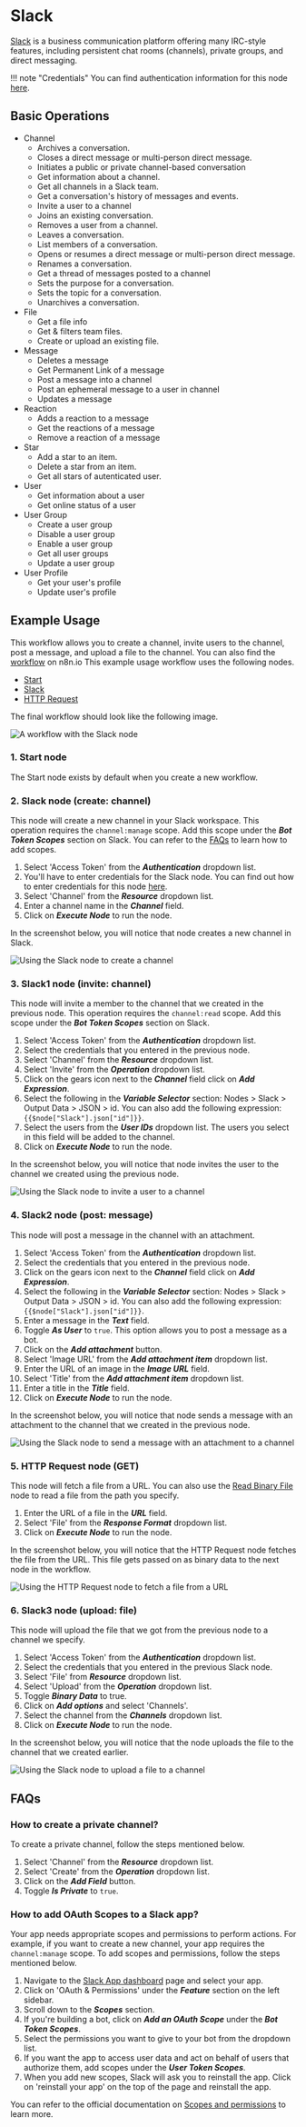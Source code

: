 # Slack

[Slack](https://slack.com) is a business communication platform offering many IRC-style features, including persistent chat rooms (channels), private groups, and direct messaging.

!!! note "Credentials"
    You can find authentication information for this node [here](/integrations/credentials/slack/).


## Basic Operations

* Channel
    * Archives a conversation.
    * Closes a direct message or multi-person direct message.
    * Initiates a public or private channel-based conversation
    * Get information about a channel.
    * Get all channels in a Slack team.
    * Get a conversation's history of messages and events.
    * Invite a user to a channel
    * Joins an existing conversation.
    * Removes a user from a channel.
    * Leaves a conversation.
    * List members of a conversation.
    * Opens or resumes a direct message or multi-person direct message.
    * Renames a conversation.
    * Get a thread of messages posted to a channel
    * Sets the purpose for a conversation.
    * Sets the topic for a conversation.
    * Unarchives a conversation.
* File
    * Get a file info
    * Get & filters team files.
    * Create or upload an existing file.
* Message
    * Deletes a message
    * Get Permanent Link of a message
    * Post a message into a channel
    * Post an ephemeral message to a user in channel
    * Updates a message
* Reaction
    * Adds a reaction to a message
    * Get the reactions of a message
    * Remove a reaction of a message
* Star
    * Add a star to an item.
    * Delete a star from an item.
    * Get all stars of autenticated user.
* User
    * Get information about a user
    * Get online status of a user
* User Group
    * Create a user group
    * Disable a user group
    * Enable a user group
    * Get all user groups
    * Update a user group
* User Profile
    * Get your user's profile
    * Update user's profile

## Example Usage

This workflow allows you to create a channel, invite users to the channel, post a message, and upload a file to the channel. You can also find the [workflow](https://n8n.io/workflows/811) on n8n.io This example usage workflow uses the following nodes.
- [Start](/integrations/core-nodes/n8n-nodes-base.start/)
- [Slack]()
- [HTTP Request](/integrations/core-nodes/n8n-nodes-base.httpRequest/)

The final workflow should look like the following image.

![A workflow with the Slack node](/_images/integrations/nodes/slack/workflow.png)

### 1. Start node

The Start node exists by default when you create a new workflow.

### 2. Slack node (create: channel)

This node will create a new channel in your Slack workspace. This operation requires the `channel:manage` scope. Add this scope under the ***Bot Token Scopes*** section on Slack. You can refer to the [FAQs](#how-to-add-oauth-scopes-to-a-slack-app) to learn how to add scopes.

1. Select 'Access Token' from the ***Authentication*** dropdown list.
2. You'll have to enter credentials for the Slack node. You can find out how to enter credentials for this node [here](/integrations/credentials/slack/).
3. Select 'Channel' from the ***Resource*** dropdown list.
4. Enter a channel name in the ***Channel*** field.
5. Click on ***Execute Node*** to run the node.

In the screenshot below, you will notice that node creates a new channel in Slack.

![Using the Slack node to create a channel](/_images/integrations/nodes/slack/slack_node.png)

### 3. Slack1 node (invite: channel)

This node will invite a member to the channel that we created in the previous node. This operation requires the `channel:read` scope. Add this scope under the ***Bot Token Scopes*** section on Slack.

1. Select 'Access Token' from the ***Authentication*** dropdown list.
2. Select the credentials that you entered in the previous node.
3. Select 'Channel' from the ***Resource*** dropdown list.
4. Select 'Invite' from the ***Operation*** dropdown list.
5. Click on the gears icon next to the ***Channel*** field click on ***Add Expression***.
6. Select the following in the ***Variable Selector*** section: Nodes > Slack > Output Data > JSON > id. You can also add the following expression: `{{$node["Slack"].json["id"]}}`.
7. Select the users from the ***User IDs*** dropdown list. The users you select in this field will be added to the channel.
8. Click on ***Execute Node*** to run the node.

In the screenshot below, you will notice that node invites the user to the channel we created using the previous node.

![Using the Slack node to invite a user to a channel](/_images/integrations/nodes/slack/slack1_node.png)

### 4. Slack2 node (post: message)

This node will post a message in the channel with an attachment.

1. Select 'Access Token' from the ***Authentication*** dropdown list.
2. Select the credentials that you entered in the previous node.
3. Click on the gears icon next to the ***Channel*** field click on ***Add Expression***.
4. Select the following in the ***Variable Selector*** section: Nodes > Slack > Output Data > JSON > id. You can also add the following expression: `{{$node["Slack"].json["id"]}}`.
5. Enter a message in the ***Text*** field.
6. Toggle ***As User*** to `true`. This option allows you to post a message as a bot.
7. Click on the ***Add attachment*** button.
8. Select 'Image URL' from the ***Add attachment item*** dropdown list.
9. Enter the URL of an image in the ***Image URL*** field.
10. Select 'Title' from the ***Add attachment item*** dropdown list.
11. Enter a title in the ***Title*** field.
12. Click on ***Execute Node*** to run the node.

In the screenshot below, you will notice that node sends a message with an attachment to the channel that we created in the previous node.

![Using the Slack node to send a message with an attachment to a channel](/_images/integrations/nodes/slack/slack2_node.png)

### 5. HTTP Request node (GET)

This node will fetch a file from a URL. You can also use the [Read Binary File](/integrations/core-nodes/n8n-nodes-base.readBinaryFile/) node to read a file from the path you specify.

1. Enter the URL of a file in the ***URL*** field.
2. Select 'File' from the ***Response Format*** dropdown list.
3. Click on ***Execute Node*** to run the node.

In the screenshot below, you will notice that the HTTP Request node fetches the file from the URL. This file gets passed on as binary data to the next node in the workflow.

![Using the HTTP Request node to fetch a file from a URL](/_images/integrations/nodes/slack/httprequest_node.png)

### 6. Slack3 node (upload: file)

This node will upload the file that we got from the previous node to a channel we specify.

1. Select 'Access Token' from the ***Authentication*** dropdown list.
2. Select the credentials that you entered in the previous Slack node.
3. Select 'File' from ***Resource*** dropdown list.
4. Select 'Upload' from the ***Operation*** dropdown list.
5. Toggle ***Binary Data*** to true.
6. Click on ***Add options*** and select 'Channels'.
7. Select the channel from the ***Channels*** dropdown list.
8. Click on ***Execute Node*** to run the node.

In the screenshot below, you will notice that the node uploads the file to the channel that we created earlier.

![Using the Slack node to upload a file to a channel](/_images/integrations/nodes/slack/slack3_node.png)

## FAQs

### How to create a private channel?

To create a private channel, follow the steps mentioned below.
1. Select 'Channel' from the ***Resource*** dropdown list.
2. Select 'Create' from the ***Operation*** dropdown list.
3. Click on the ***Add Field*** button.
4. Toggle ***Is Private*** to `true`.

### How to add OAuth Scopes to a Slack app?

Your app needs appropriate scopes and permissions to perform actions. For example, if you want to create a new channel, your app requires the `channel:manage` scope. To add scopes and permissions, follow the steps mentioned below.
1. Navigate to the [Slack App dashboard](https://api.slack.com/apps) page and select your app.
2. Click on 'OAuth & Permissions' under the ***Feature*** section on the left sidebar.
3. Scroll down to the ***Scopes*** section.
4. If you're building a bot, click on ***Add an OAuth Scope*** under the ***Bot Token Scopes***.
5. Select the permissions you want to give to your bot from the dropdown list.
6. If you want the app to access user data and act on behalf of users that authorize them, add scopes under the ***User Token Scopes***.
7. When you add new scopes, Slack will ask you to reinstall the app. Click on 'reinstall your app' on the top of the page and reinstall the app.

You can refer to the official documentation on [Scopes and permissions](https://api.slack.com/scopes) to learn more.




